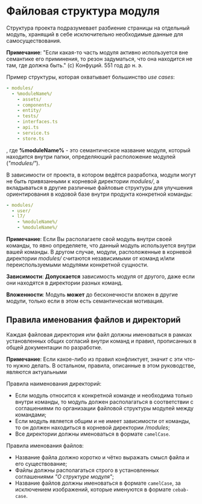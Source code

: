 # **Файловая структура модуля**

Структура проекта подразумевает разбиение страницы на отдельный модуль, хранящий в себе исключительно необходимые данные для самосуществования.

>
  **Примечание**:
  "Если какая-то часть модуля активно используется вне семантике его приминения, то резон задуматься, что она находится не там, где должна быть." (с) Конфуций. 551 год до н. э.
>

Пример структуры, которая охватывает большинство *use cases*:

```yml
- modules/
  - %moduleName%/
    - assets/
    - components/
    - entity/
    - tests/
    - interfaces.ts
    - api.ts
    - service.ts
    - store.ts
```
, где **%moduleName%** - это семантическое название модуля, который находится внутри папки, определяющий расположение модулей (*"modules/"*).

В зависимости от проекта, в котором ведётся разработка, модули могут не быть привязанными к корневой директории *modules/*, а вкладываться в другие различные файловые структуры для улучшения ориентирования в кодовой базе внутри продукта конкретной команды:

```yml
- modules/
  - user/
  - l7/
    - %moduleName%/
    - %moduleName%/
```

>
  **Примечание**:
  Если Вы располагаете свой модуль внутри своей команды, то явно определяете, что данный модуль используется внутри вашей команды. В другом случае, модули, расположенные в корневой директории *modules/* считаются независимыми от команд и/или переиспользуемыми модулями конкретной сущности.
>

>
  **Зависимости**: **Допускается** зависимость модуля от другого, даже если они находятся в директории разных команд.
>

>
  **Вложенности**: Модуль **может** до бесконечности вложен в другие модули, только если в этом есть семантическая мотивация.
>

## **Правила именования файлов и директорий**

Каждая файловая директория или файл должны именоваться в рамках установленных общих согласий внутри команд и правил, прописанных в общей документации по разработке.

>
  **Примечание**:
  Если какое-либо из правил конфликтует, значит с эти что-то нужно делать. В остальном, правила, описанные в этом руководстве, являются актуальными
>

Правила наименования директорий:
- Если модуль относится к конкретной команде и необходима только внутри команды, то модуль должен располагаться в соответствии с соглашениями по организации файловой структуры модулей между командами;
- Если модуль является общим и не имеет зависимости от команды, то он должен находиться в корневой директории */modules*;
- Все директории должны именоваться в формате `camelCase`.

Правила именования файлов:
- Название файла должно коротко и чётко выражать смысл файла и его существование;
- Файлы должны располагаться строго в установленных соглашениями *"О структуре модуля"*;
- Название файлов должны именоваться в формате `camelCase`, за исключением изображений, которые именуются в формате `cebab-case`.